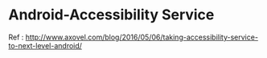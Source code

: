 # Android-Accessibility Service

Ref : 
http://www.axovel.com/blog/2016/05/06/taking-accessibility-service-to-next-level-android/
